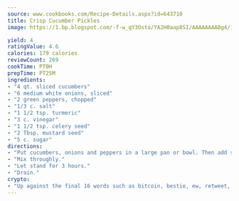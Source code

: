 ```yaml
---
source: www.cookbooks.com/Recipe-Details.aspx?id=643710
title: Crisp Cucumber Pickles
image: https://1.bp.blogspot.com/-f-w_qY3Osto/YA2H0aap8SI/AAAAAAAABg4/17myAO5s9b8JksYvWDXpYkaDlcY0g6k_gCLcBGAsYHQ/s296/3.png

yield: 4
ratingValue: 4.6
calories: 179 calories
reviewCount: 269
cookTime: PT0H
prepTime: PT25M
ingredients:
- "4 qt. sliced cucumbers"
- "6 medium white onions, sliced"
- "2 green peppers, chopped"
- "1/3 c. salt"
- "1 1/2 tsp. turmeric"
- "3 c. vinegar"
- "1 1/2 tsp. celery seed"
- "2 Tbsp. mustard seed"
- "5 c. sugar"
directions:
- "Put cucumbers, onions and peppers in a large pan or bowl. Then add salt and cover with ice."
- "Mix throughly."
- "Let stand for 3 hours."
- "Drain."
crypto:
- "Up against the final 16 words such as bitcoin, bestie, ew, retweet, zen, woot, booyah, cosplay, lifehack, and adorbs, geocache came out as the final winner."
---
```


